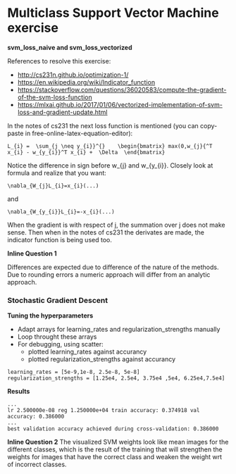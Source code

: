 # Multiclass Support Vector Machine exercise

**svm_loss_naive and svm_loss_vectorized**

References to resolve this exercise:

* http://cs231n.github.io/optimization-1/
* https://en.wikipedia.org/wiki/Indicator_function
* https://stackoverflow.com/questions/36020583/compute-the-gradient-of-the-svm-loss-function
* https://mlxai.github.io/2017/01/06/vectorized-implementation-of-svm-loss-and-gradient-update.html


In the notes of cs231 the next loss function is mentioned (you can copy-paste in free-online-latex-equation-editor):
```
L_{i} =  \sum_{j \neq y_{i}}^{}    \begin{bmatrix} max(0,w_{j}{^T x_{i} - w_{y_{i}}^T x_{i} +  \Delta  \end{bmatrix}
```
Notice the difference in sign before w_{j} and w_{y_{i}}.
Closely look at formula and realize that you want:
```
\nabla_{W_{j}L_{i}=x_{i}(...)
```
and
```
\nabla_{W_{y_{i}}L_{i}=-x_{i}(...)
```

When the gradient is with respect of j, the summation over j does not make sense.
Then when in the notes of cs231 the derivates are made, the indicator function is being used too.

**Inline Question 1**

Differences are expected due to difference of the nature of the methods. Due to rounding errors a numeric approach will differ from an analytic approach.

### Stochastic Gradient Descent

**Tuning the hyperparameters**

* Adapt arrays for learning_rates and regularization_strengths manually
* Loop throught these arrays
* For debugging, using scatter:
    * plotted learning_rates against accurancy
    * plotted regularization_strengths against accurancy

```
learning_rates = [5e-9,1e-8, 2.5e-8, 5e-8]
regularization_strengths = [1.25e4, 2.5e4, 3.75e4 ,5e4, 6.25e4,7.5e4]
```
**Results**
```
...
lr 2.500000e-08 reg 1.250000e+04 train accuracy: 0.374918 val accuracy: 0.386000
...
best validation accuracy achieved during cross-validation: 0.386000
```

**Inline Question 2**
The visualized SVM weights look like mean images for the different classes,
which is the result of the training that will strengthen the weights for images
that have the correct class and weaken the weight wrt of incorrect classes.
